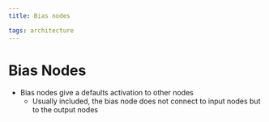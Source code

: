 ```yaml
---
title: Bias nodes

tags: architecture 
---
```


# Bias Nodes
- Bias nodes give a defaults activation to other nodes
	- Usually included, the bias node does not connect to input nodes but to the output nodes






















